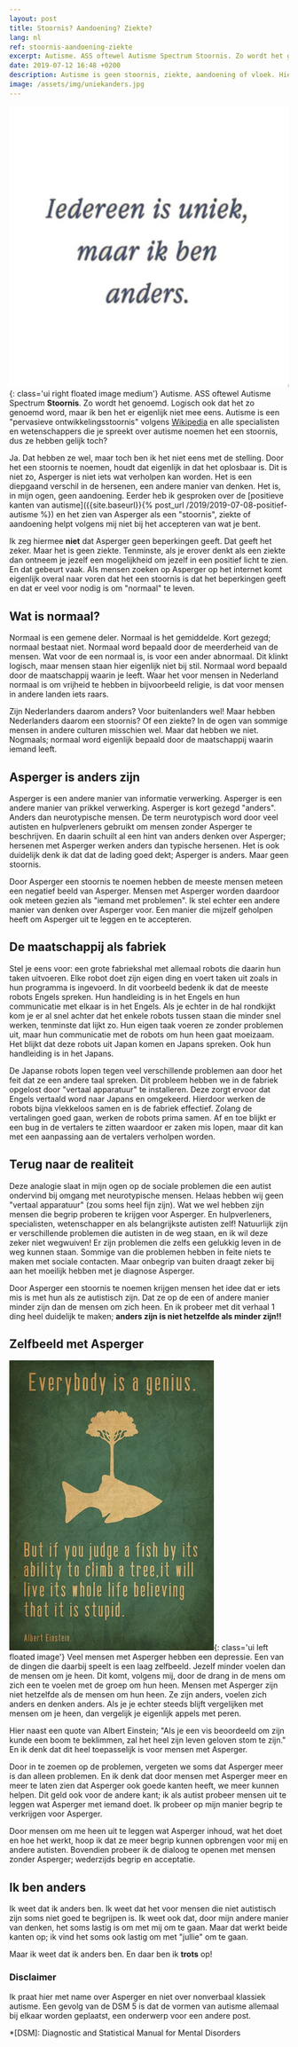 ```yaml
---
layout: post
title: Stoornis? Aandoening? Ziekte?
lang: nl
ref: stoornis-aandoening-ziekte
excerpt: Autisme. ASS oftewel Autisme Spectrum Stoornis. Zo wordt het genoemd. Logisch ook dat het zo genoemd word, maar ik ben het er eigenlijk niet mee eens.
date: 2019-07-12 16:48 +0200
description: Autisme is geen stoornis, ziekte, aandoening of vloek. Hier ga ik in op het hebben van autisme en wat ik daarvan vind.
image: /assets/img/uniekanders.jpg
---
```

![Iedereen is uniek, maar ik ben anders](/assets/img/uniekanders.jpg){: class='ui right floated image medium'}
Autisme. ASS oftewel Autisme Spectrum **Stoornis**. Zo wordt het genoemd. Logisch ook dat het zo genoemd word, maar ik ben het er eigenlijk niet mee eens. Autisme is een "pervasieve ontwikkelingsstoornis" volgens [Wikipedia](https://nl.wikipedia.org/wiki/Autisme) en alle specialisten en wetenschappers die je spreekt over autisme noemen het een stoornis, dus ze hebben gelijk toch?

Ja. Dat hebben ze wel, maar toch ben ik het niet eens met de stelling. Door het een stoornis te noemen, houdt dat eigenlijk in dat het oplosbaar is. Dit is niet zo, Asperger is niet iets wat verholpen kan worden. Het is een diepgaand verschil in de hersenen, een andere manier van denken. Het is, in mijn ogen, geen aandoening. Eerder heb ik gesproken over de [positieve kanten van autisme]({{site.baseurl}}{% post_url /2019/2019-07-08-positief-autisme %}) en het zien van Asperger als een "stoornis", ziekte of aandoening helpt volgens mij niet bij het accepteren van wat je bent.

Ik zeg hiermee **niet** dat Asperger geen beperkingen geeft. Dat geeft het zeker. Maar het is geen ziekte. Tenminste, als je erover denkt als een ziekte dan ontneem je jezelf een mogelijkheid om jezelf in een positief licht te zien. En dat gebeurt vaak. Als mensen zoeken op Asperger op het internet komt eigenlijk overal naar voren dat het een stoornis is dat het beperkingen geeft en dat er veel voor nodig is om "normaal" te leven.

## Wat is normaal?
Normaal is een gemene deler. Normaal is het gemiddelde. Kort gezegd; normaal bestaat niet. Normaal word bepaald door de meerderheid van de mensen. Wat voor de een normaal is, is voor een ander abnormaal. Dit klinkt logisch, maar mensen staan hier eigenlijk niet bij stil. Normaal word bepaald door de maatschappij waarin je leeft. Waar het voor mensen in Nederland normaal is om vrijheid te hebben in bijvoorbeeld religie, is dat voor mensen in andere landen iets raars.

Zijn Nederlanders daarom anders? Voor buitenlanders wel! Maar hebben Nederlanders daarom een stoornis? Of een ziekte? In de ogen van sommige mensen in andere culturen misschien wel. Maar dat hebben we niet. Nogmaals; normaal word eigenlijk bepaald door de maatschappij waarin iemand leeft.

## Asperger is anders zijn
Asperger is een andere manier van informatie verwerking. Asperger is een andere manier van prikkel verwerking. Asperger is kort gezegd "anders". Anders dan neurotypische mensen. De term neurotypisch word door veel autisten en hulpverleners gebruikt om mensen zonder Asperger te beschrijven. En daarin schuilt al een hint van anders denken over Asperger; hersenen met Asperger werken anders dan typische hersenen. Het is ook duidelijk denk ik dat dat de lading goed dekt; Asperger is anders. Maar geen stoornis.

Door Asperger een stoornis te noemen hebben de meeste mensen meteen een negatief beeld van Asperger. Mensen met Asperger worden daardoor ook meteen gezien als "iemand met problemen". Ik stel echter een andere manier van denken over Asperger voor. Een manier die mijzelf geholpen heeft om Asperger uit te leggen en te accepteren.

## De maatschappij als fabriek
Stel je eens voor: een grote fabriekshal met allemaal robots die daarin hun taken uitvoeren. Elke robot doet zijn eigen ding en voert taken uit zoals in hun programma is ingevoerd. In dit voorbeeld bedenk ik dat de meeste robots Engels spreken. Hun handleiding is in het Engels en hun communicatie met elkaar is in het Engels.
Als je echter in de hal rondkijkt kom je er al snel achter dat het enkele robots tussen staan die minder snel werken, tenminste dat lijkt zo. Hun eigen taak voeren ze zonder problemen uit, maar hun communicatie met de robots om hun heen gaat moeizaam. Het blijkt dat deze robots uit Japan komen en Japans spreken. Ook hun handleiding is in het Japans.

De Japanse robots lopen tegen veel verschillende problemen aan door het feit dat ze een andere taal spreken. Dit probleem hebben we in de fabriek opgelost door "vertaal apparatuur" te installeren. Deze zorgt ervoor dat Engels vertaald word naar Japans en omgekeerd. Hierdoor werken de robots bijna vlekkeloos samen en is de fabriek effectief. Zolang de vertalingen goed gaan, werken de robots prima samen. Af en toe blijkt er een bug in de vertalers te zitten waardoor er zaken mis lopen, maar dit kan met een aanpassing aan de vertalers verholpen worden.

## Terug naar de realiteit
Deze analogie slaat in mijn ogen op de sociale problemen die een autist ondervind bij omgang met neurotypische mensen. Helaas hebben wij geen "vertaal apparatuur" (zou soms heel fijn zijn). Wat we wel hebben zijn mensen die begrip proberen te krijgen voor Asperger. En hulpverleners, specialisten, wetenschapper en als belangrijkste autisten zelf! Natuurlijk zijn er verschillende problemen die autisten in de weg staan, en ik wil deze zeker niet wegwuiven! Er zijn problemen die zelfs een gelukkig leven in de weg kunnen staan. Sommige van die problemen hebben in feite niets te maken met sociale contacten. Maar onbegrip van buiten draagt zeker bij aan het moeilijk hebben met je diagnose Asperger.

Door Asperger een stoornis te noemen krijgen mensen het idee dat er iets mis is met hun als ze autistisch zijn. Dat ze op de een of andere manier minder zijn dan de mensen om zich heen. En ik probeer met dit verhaal 1 ding heel duidelijk te maken; **anders zijn is niet hetzelfde als minder zijn!!**

## Zelfbeeld met Asperger
![Oordeel niet over een vis om zijn boom klimmen](/assets/img/fishclimbingtree.png){: class='ui left floated image'}
Veel mensen met Asperger hebben een depressie. Een van de dingen die daarbij speelt is een laag zelfbeeld. Jezelf minder voelen dan de mensen om je heen. Dit komt, volgens mij, door de drang in de mens om zich een te voelen met de groep om hun heen. Mensen met Asperger zijn niet hetzelfde als de mensen om hun heen. Ze zijn anders, voelen zich anders en denken anders. Als je je echter steeds blijft vergelijken met mensen om je heen, dan vergelijk je eigenlijk appels met peren.

Hier naast een quote van Albert Einstein; "Als je een vis beoordeeld om zijn kunde een boom te beklimmen, zal het heel zijn leven geloven stom te zijn." En ik denk dat dit heel toepasselijk is voor mensen met Asperger.

Door in te zoemen op de problemen, vergeten we soms dat Asperger meer is dan alleen problemen. En ik denk dat door mensen met Asperger meer en meer te laten zien dat Asperger ook goede kanten heeft, we meer kunnen helpen. Dit geld ook voor de andere kant; ik als autist probeer mensen uit te leggen wat Asperger met iemand doet. Ik probeer op mijn manier begrip te verkrijgen voor Asperger.

Door mensen om me heen uit te leggen wat Asperger inhoud, wat het doet en hoe het werkt, hoop ik dat ze meer begrip kunnen opbrengen voor mij en andere autisten. Bovendien probeer ik de dialoog te openen met mensen zonder Asperger; wederzijds begrip en acceptatie.

## Ik ben anders
Ik weet dat ik anders ben. Ik weet dat het voor mensen die niet autistisch zijn soms niet goed te begrijpen is. Ik weet ook dat, door mijn andere manier van denken, het soms lastig is om met mij om te gaan. Maar dat werkt beide kanten op; ik vind het soms ook lastig om met "jullie" om te gaan.

Maar ik weet dat ik anders ben. En daar ben ik **trots** op!

### Disclaimer
Ik praat hier met name over Asperger en niet over nonverbaal klassiek autisme. Een gevolg van de DSM 5 is dat de vormen van autisme allemaal bij elkaar worden geplaatst, een onderwerp voor een andere post.

*[DSM]: Diagnostic and Statistical Manual for Mental Disorders